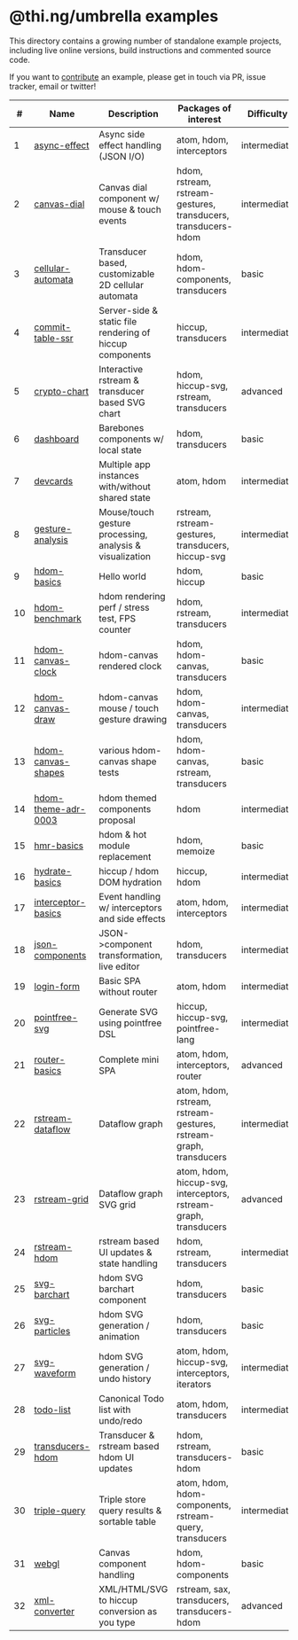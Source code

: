 # @thi.ng/umbrella examples

This directory contains a growing number of standalone example projects, including live online versions, build instructions and commented source code.

If you want to [contribute](../CONTRIBUTING.md) an example, please get in touch via PR, issue tracker, email or twitter!

| #  | Name                                         | Description                                              | Packages of interest                                              | Difficulty   |
|----|----------------------------------------------|----------------------------------------------------------|-------------------------------------------------------------------|--------------|
| 1  | [async-effect](./async-effect)               | Async side effect handling (JSON I/O)                    | atom, hdom, interceptors                                          | intermediate |
| 2  | [canvas-dial](./canvas-dial)                 | Canvas dial component w/ mouse & touch events            | hdom, rstream, rstream-gestures, transducers, transducers-hdom    | intermediate |
| 3  | [cellular-automata](./cellular-automata)     | Transducer based, customizable 2D cellular automata      | hdom, hdom-components, transducers                                | basic        |
| 4  | [commit-table-ssr](./commit-table-ssr)       | Server-side & static file rendering of hiccup components | hiccup, transducers                                               | intermediate |
| 5  | [crypto-chart](./crypto-chart)               | Interactive rstream & transducer based SVG chart         | hdom, hiccup-svg, rstream, transducers                            | advanced     |
| 6  | [dashboard](./dashboard)                     | Barebones components w/ local state                      | hdom, transducers                                                 | basic        |
| 7  | [devcards](./devcards)                       | Multiple app instances with/without shared state         | atom, hdom                                                        | intermediate |
| 8  | [gesture-analysis](./gesture-analysis)       | Mouse/touch gesture processing, analysis & visualization | rstream, rstream-gestures, transducers, hiccup-svg                | intermediate |
| 9  | [hdom-basics](./hdom-basics)                 | Hello world                                              | hdom, hiccup                                                      | basic        |
| 10 | [hdom-benchmark](./hdom-benchmark)           | hdom rendering perf / stress test, FPS counter           | hdom, rstream, transducers                                        | intermediate |
| 11 | [hdom-canvas-clock](./hdom-canvas-clock)     | hdom-canvas rendered clock                               | hdom, hdom-canvas, transducers                                    | basic        |
| 12 | [hdom-canvas-draw](./hdom-canvas-draw)       | hdom-canvas mouse / touch gesture drawing                | hdom, hdom-canvas, transducers                                    | intermediate |
| 13 | [hdom-canvas-shapes](./hdom-canvas-shapes)   | various hdom-canvas shape tests                          | hdom, hdom-canvas, rstream, transducers                           | basic        |
| 14 | [hdom-theme-adr-0003](./hdom-theme-adr-0003) | hdom themed components proposal                          | hdom                                                              | intermediate |
| 15 | [hmr-basics](./hmr-basics)                   | hdom & hot module replacement                            | hdom, memoize                                                     | basic        |
| 16 | [hydrate-basics](./hydrate-basics)           | hiccup / hdom DOM hydration                              | hiccup, hdom                                                      | intermediate |
| 17 | [interceptor-basics](./interceptor-basics)   | Event handling w/ interceptors and side effects          | atom, hdom, interceptors                                          | intermediate |
| 18 | [json-components](./json-components)         | JSON->component transformation, live editor              | hdom, transducers                                                 | intermediate |
| 19 | [login-form](./login-form)                   | Basic SPA without router                                 | atom, hdom                                                        | intermediate |
| 20 | [pointfree-svg](./pointfree-svg)             | Generate SVG using pointfree DSL                         | hiccup, hiccup-svg, pointfree-lang                                | intermediate |
| 21 | [router-basics](./router-basics)             | Complete mini SPA                                        | atom, hdom, interceptors, router                                  | advanced     |
| 22 | [rstream-dataflow](./rstream-dataflow)       | Dataflow graph                                           | atom, hdom, rstream, rstream-gestures, rstream-graph, transducers | intermediate |
| 23 | [rstream-grid](./rstream-grid)               | Dataflow graph SVG grid                                  | atom, hdom, hiccup-svg, interceptors, rstream-graph, transducers  | advanced     |
| 24 | [rstream-hdom](./rstream-hdom)               | rstream based UI updates & state handling                | hdom, rstream, transducers                                        | intermediate |
| 25 | [svg-barchart](./svg-barchart)               | hdom SVG barchart component                              | hdom, transducers                                                 | basic        |
| 26 | [svg-particles](./svg-particles)             | hdom SVG generation / animation                          | hdom, transducers                                                 | basic        |
| 27 | [svg-waveform](./svg-waveform)               | hdom SVG generation / undo history                       | atom, hdom, hiccup-svg, interceptors, iterators                   | intermediate |
| 28 | [todo-list](./todo-list)                     | Canonical Todo list with undo/redo                       | atom, hdom, transducers                                           | intermediate |
| 29 | [transducers-hdom](./transducers-hdom)       | Transducer & rstream based hdom UI updates               | hdom, rstream, transducers-hdom                                   | basic        |
| 30 | [triple-query](./triple-query)               | Triple store query results & sortable table              | atom, hdom, hdom-components, rstream-query, transducers           | intermediate |
| 31 | [webgl](./webgl)                             | Canvas component handling                                | hdom, hdom-components                                             | basic        |
| 32 | [xml-converter](./xml-converter)             | XML/HTML/SVG to hiccup conversion as you type            | rstream, sax, transducers, transducers-hdom                       | advanced     |
